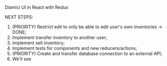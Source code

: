 Diamici UI in React with Redux

NEXT STEPS:
1. (PRIORITY) Restrict edit to only be able to edit user's own inventories -> DONE;
2. Implement transfer inventory to another user;
3. Implement sell inventory;
4. Implement tests for components and new reducers/actions;
5. (PRIORITY) Create and transfer database connection to an external API;
6. We'll see